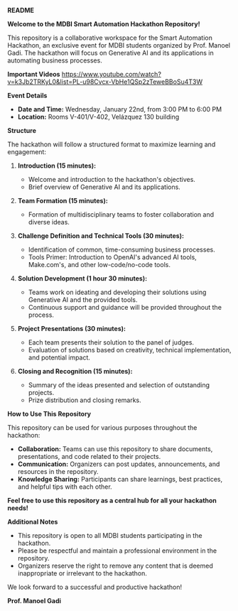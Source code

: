 **README**

**Welcome to the MDBI Smart Automation Hackathon Repository!**

This repository is a collaborative workspace for the Smart Automation Hackathon, an exclusive event for MDBI students organized by Prof. Manoel Gadi. The hackathon will focus on Generative AI and its applications in automating business processes.

**Important Videos**
https://www.youtube.com/watch?v=k3Jb2TRKyL0&list=PL-u98Cvcx-VbHe1QSp2zTeweBBoSu4T3W

**Event Details**

* **Date and Time:** Wednesday, January 22nd, from 3:00 PM to 6:00 PM
* **Location:** Rooms V-401/V-402, Velázquez 130 building

**Structure**

The hackathon will follow a structured format to maximize learning and engagement:

1. **Introduction (15 minutes):**
    * Welcome and introduction to the hackathon's objectives.
    * Brief overview of Generative AI and its applications.

2. **Team Formation (15 minutes):**
    * Formation of multidisciplinary teams to foster collaboration and diverse ideas.

3. **Challenge Definition and Technical Tools (30 minutes):**
    * Identification of common, time-consuming business processes.
    * Tools Primer: Introduction to OpenAI's advanced AI tools, Make.com's, and other low-code/no-code tools.

4. **Solution Development (1 hour 30 minutes):**
    * Teams work on ideating and developing their solutions using Generative AI and the provided tools.
    * Continuous support and guidance will be provided throughout the process.

5. **Project Presentations (30 minutes):**
    * Each team presents their solution to the panel of judges.
    * Evaluation of solutions based on creativity, technical implementation, and potential impact.

6. **Closing and Recognition (15 minutes):**
    * Summary of the ideas presented and selection of outstanding projects.
    * Prize distribution and closing remarks.

**How to Use This Repository**

This repository can be used for various purposes throughout the hackathon:

* **Collaboration:** Teams can use this repository to share documents, presentations, and code related to their projects.
* **Communication:** Organizers can post updates, announcements, and resources in the repository.
* **Knowledge Sharing:** Participants can share learnings, best practices, and helpful tips with each other.

**Feel free to use this repository as a central hub for all your hackathon needs!**

**Additional Notes**

* This repository is open to all MDBI students participating in the hackathon.
* Please be respectful and maintain a professional environment in the repository.
* Organizers reserve the right to remove any content that is deemed inappropriate or irrelevant to the hackathon.

We look forward to a successful and productive hackathon!

**Prof. Manoel Gadi**
